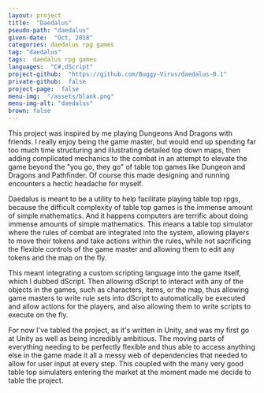 ```yaml
---
layout: project
title:  "Daedalus"
pseudo-path: "daedalus"
given-date:  "Oct, 2018"
categories: daedalus rpg games
tag: "daedalus"
tags:  daedalus rpg games
languages:  "C#,dScript"
project-github:  "https://github.com/Buggy-Virus/daedalus-0.1"
private-github:  false
project-page:  false
menu-img:  "/assets/blank.png"
menu-img-alt: "daedalus"
brown: false
---
```

This project was inspired by me playing Dungeons And Dragons with friends. I really enjoy being the game master, but would end up spending far too much time structuring and illustrating detailed top down maps, then adding complicated mechanics to the combat in an attempt to elevate the game beyond the "you go, they go" of table top games like Dungeon and Dragons and Pathfinder. Of course this made designing and running encounters a hectic headache for myself.

Daedalus is meant to be a utility to help facilitate playing table top rpgs, because the difficult complexity of table top games is the immense amount of simple mathematics. And it happens computers are terrific about doing immense amounts of simple mathematics. This means a table top simulator where the rules of combat are integrated into the system, allowing players to move their tokens and take actions within the rules, while not sacrificing the flexible controls of the game master and allowing them to edit any tokens and the map on the fly.

This meant integrating a custom scripting language into the game itself, which I dubbed dScript. Then allowing dScript to interact with any of the objects in the games, such as characters, items, or the map, thus allowing game masters to write rule sets into dScript to automatically be executed and allow actions for the players, and also allowing them to write scripts to execute on the fly.

For now I've tabled the project, as it's written in Unity, and was my first go at Unity as well as being incredibly ambitious. The moving parts of everything needing to be perfectly flexible and thus able to access anything else in the game made it all a messy web of dependencies that needed to allow for user input at every step. This coupled with the many very good table top simulaters entering the market at the moment made me decide to table the project.
